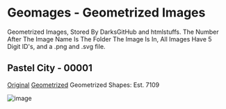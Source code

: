 # Geomages - Geometrized Images
Geometrized Images, Stored By DarksGitHub and htmlstuffs.
The Number After The Image Name Is The Folder The Image Is In, All Images Have 5 Digit ID's, and a .png and .svg file.
## Pastel City - 00001
[Original]()  [Geometrized](https://github.com/htmlstuffs/Geomages)  Geometrized Shapes: Est. 7109

![image](https://user-images.githubusercontent.com/117377030/227984012-8148fe24-ac83-4a8c-bdc1-b007e18aae25.png)
